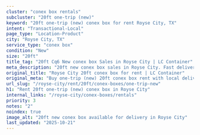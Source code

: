 ```yaml
---
cluster: "conex box rentals"
subcluster: "20ft one-trip (new)"
keyword: "20ft one-trip (new) conex box for rent Royse City, TX"
intent: "Transactional-Local"
page_type: "Location-Product"
city: "Royse City, TX"
service_type: "conex box"
condition: "New"
size: "20ft"
title_tag: "20ft Cq6 New conex box Sales in Royse City | LC Container"
meta_description: "20ft new conex box sales in Royse City. Fast delivery, competitive pricing. Serving conex boxes area. Quote ID: 50C. Call (214) 524-4168 for your free quote today."
original_title: "Royse City 20ft conex box for rent | LC Container"
original_meta: "Buy one-trip (new) 20ft conex box rent with local delivery in Royse City, TX. LC Container — local Since 2003. Request a fast quote today."
url_slug: "/royse-city/rent/20ft/conex-boxes/one-trip-new"
h1: "Rent 20ft one-trip (new) conex box in Royse City"
internal_links: "/royse-city/conex-boxes/rentals"
priority: 3
notes: "2"
noindex: true
image_alt: "20ft new conex box available for delivery in Royse City"
last_updated: "2025-10-21"
---
```


<!-- TODO: Add unique city/inventory copy, images, and internal links here. -->
